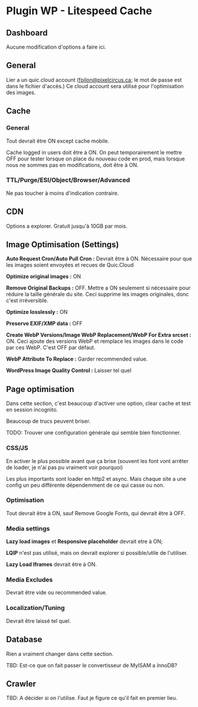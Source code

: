 # Plugin WP - Litespeed Cache #

## Dashboard ##
Aucune modification d'options a faire ici.

## General ##
Lier a un quic.cloud account (fpilon@pixelcircus.ca; le mot de passe est dans le fichier d'accès.) Ce cloud account sera utilisé pour l'optimisation des images.

## Cache ##

### General ###
Tout devrait être ON except cache mobile.

Cache logged in users doit être à ON. On peut temporairement le mettre OFF pour tester lorsque on place du nouveau code en prod, mais lorsque nous ne sommes pas en modifications, doit être à ON.

### TTL/Purge/ESI/Object/Browser/Advanced ###
Ne pas toucher à moins d'indication contraire.

## CDN ##
Options a explorer. Gratuit jusqu'à 10GB par mois.

## Image Optimisation (Settings) ##

**Auto Request Cron/Auto Pull Cron :** Devrait être à ON. Nécessaire pour que les images soient envoyées et recues de Quic.Cloud

**Optimize original images :** ON

**Remove Original Backups :** OFF. Mettre a ON seulement si nécessaire pour réduire la taille générale du site. Ceci supprime les images originales, donc c'est irréversible.

**Optimize losslessly :** ON

**Preserve EXIF/XMP data :** OFF

**Create WebP Versions/Image WebP Replacement/WebP For Extra srcset :** ON. Ceci ajoute des versions WebP et remplace les images dans le code par ces WebP. C'est OFF par défaut.

**WebP Attribute To Replace :** Garder recommended value.

**WordPress Image Quality Control :** Laisser tel quel

## Page optimisation ##

Dans cette section, c'est beaucoup d'activer une option, clear cache et test en session incognito.

Beaucoup de trucs peuvent briser.

TODO: Trouver une configuration générale qui semble bien fonctionner.

### CSS/JS ###
En activer le plus possible avant que ça brise (souvent les font vont arrêter de loader, je n'ai pas pu vraiment voir pourquoi)

Les plus importants sont loader en http2 et async. Mais chaque site a une config un peu différente dépendemment de ce qui casse ou non.

### Optimisation ###
Tout devrait être à ON, sauf Remove Google Fonts, qui devrait être à OFF.

### Media settings ###
**Lazy load images** et **Responsive placeholder** devrait etre à ON;

**LQIP** n'est pas utilisé, mais on devrait explorer si possible/utile de l'utiliser.

**Lazy Load Iframes** devrait être à ON.

### Media Excludes ###
Devrait être vide ou recommended value.

### Localization/Tuning ###
Devrait être laissé tel quel.

## Database ##
Rien a vraiment changer dans cette section.

TBD: Est-ce que on fait passer le convertisseur de MyISAM a InnoDB?

## Crawler ##
TBD: A décider si on l'utilise. Faut je figure ce qu'il fait en premier lieu.